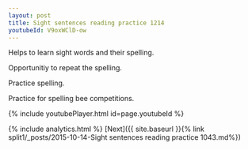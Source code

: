 ```yaml
---
layout: post
title: Sight sentences reading practice 1214
youtubeId: V9oxWClD-ow
---
```

 
 
Helps to learn sight words and their spelling.

Opportunitiy to repeat the spelling. 

Practice spelling. 
 
Practice for spelling bee competitions. 
 
{% include youtubePlayer.html id=page.youtubeId %}
 
 
{% include analytics.html %} 
[Next]({{ site.baseurl }}{% link  split1/_posts/2015-10-14-Sight sentences reading practice 1043.md%})
 
